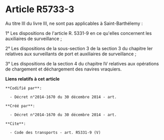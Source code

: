 # Article R5733-3

Au titre III du livre III, ne sont pas applicables à Saint-Barthélemy : 

1° Les dispositions de l'article R. 5331-9 en ce qu'elles concernent les auxiliaires de surveillance ; 

2° Les dispositions de la sous-section 3 de la section 3 du chapitre Ier relatives aux surveillants de port et auxiliaires de
surveillance ; 

3° Les dispositions de la section 4 du chapitre IV relatives aux opérations de chargement et déchargement des navires
vraquiers.

**Liens relatifs à cet article**

	**Codifié par**:

	  - Décret n°2014-1670 du 30 décembre 2014 - art.

	**Créé par**:

	  - Décret n°2014-1670 du 30 décembre 2014 - art.

	**Cite**:

	  - Code des transports - art. R5331-9 (V)
